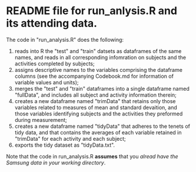 # README file for run_anlysis.R and its attending data.


The code in "run_analysis.R" does the following:

1.  reads into R the "test" and "train" datsets as dataframes of the same names, 
    and reads in all corresponding infomration on subjects and the activities 
    completed by subjects;
2.  assigns descriptive names to the variables comprising the dataframe columns
    (see the accompanying Codebook.md for information of variable values and 
    units);
3.  merges the "test" and "train" dataframes into a single dataframe named 
    "fullData", and includes all subject and activity information therein;
4.  creates a new dataframe named "trimData" that retains only those variables
    related to measures of mean and standard devaition, and those variables
    identifying subjects and the activities they preformed during measurement;
5.  creates a new dataframe named "tidyData" that adheres to the tenets of tidy
    data, and that contains the averages of each variable retained in "trimData"
    for each activity and each subject;
6.  exports the tidy dataset as "tidyData.txt".


Note that the code in run_analysis.R **assumes** that you _alread have the Samsung 
data in your working directory_.

